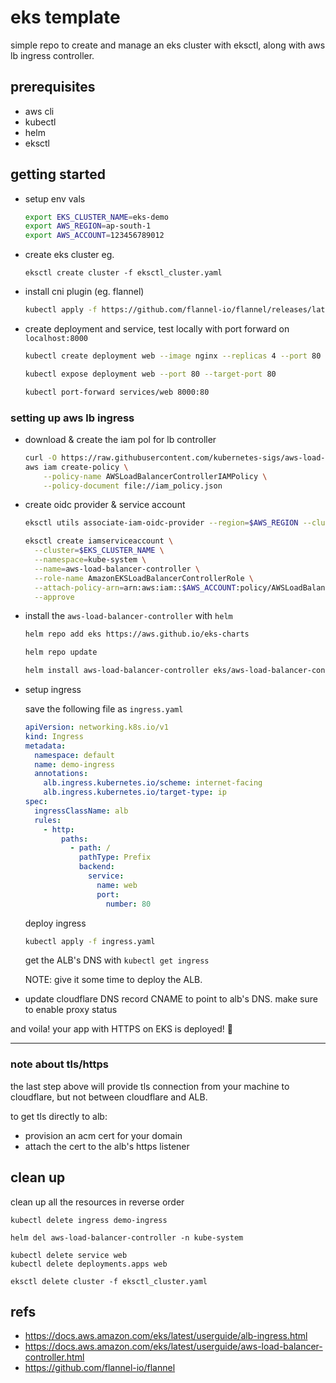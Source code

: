 # eks template

simple repo to create and manage an eks cluster with eksctl, along with aws lb ingress controller.

## prerequisites

- aws cli
- kubectl
- helm
- eksctl

## getting started

- setup env vals

  ```sh
  export EKS_CLUSTER_NAME=eks-demo
  export AWS_REGION=ap-south-1
  export AWS_ACCOUNT=123456789012
  ```

- create eks cluster
  eg.

  ```
  eksctl create cluster -f eksctl_cluster.yaml
  ```

- install cni plugin (eg. flannel)

  ```sh
  kubectl apply -f https://github.com/flannel-io/flannel/releases/latest/download/kube-flannel.yml
  ```

- create deployment and service, test locally with port forward on `localhost:8000`

  ```sh
  kubectl create deployment web --image nginx --replicas 4 --port 80

  kubectl expose deployment web --port 80 --target-port 80

  kubectl port-forward services/web 8000:80
  ```

### setting up aws lb ingress

- download & create the iam pol for lb controller

  ```sh
  curl -O https://raw.githubusercontent.com/kubernetes-sigs/aws-load-balancer-controller/v2.4.7/docs/install/iam_policy.json
  aws iam create-policy \
      --policy-name AWSLoadBalancerControllerIAMPolicy \
      --policy-document file://iam_policy.json
  ```

- create oidc provider & service account

  ```sh
  eksctl utils associate-iam-oidc-provider --region=$AWS_REGION --cluster=$EKS_CLUSTER_NAME --approve
  ```

  ```sh
  eksctl create iamserviceaccount \
    --cluster=$EKS_CLUSTER_NAME \
    --namespace=kube-system \
    --name=aws-load-balancer-controller \
    --role-name AmazonEKSLoadBalancerControllerRole \
    --attach-policy-arn=arn:aws:iam::$AWS_ACCOUNT:policy/AWSLoadBalancerControllerIAMPolicy \
    --approve
  ```

- install the `aws-load-balancer-controller` with `helm`

  ```sh
  helm repo add eks https://aws.github.io/eks-charts

  helm repo update

  helm install aws-load-balancer-controller eks/aws-load-balancer-controller   -n kube-system   --set clusterName=$CLUSTER_NAME   --set serviceAccount.create=false   --set serviceAccount.name=aws-load-balancer-controller
  ```

- setup ingress

  save the following file as `ingress.yaml`

  ```yaml
  apiVersion: networking.k8s.io/v1
  kind: Ingress
  metadata:
    namespace: default
    name: demo-ingress
    annotations:
      alb.ingress.kubernetes.io/scheme: internet-facing
      alb.ingress.kubernetes.io/target-type: ip
  spec:
    ingressClassName: alb
    rules:
      - http:
          paths:
            - path: /
              pathType: Prefix
              backend:
                service:
                  name: web
                  port:
                    number: 80
  ```

  deploy ingress

  ```sh
  kubectl apply -f ingress.yaml
  ```

  get the ALB's DNS with `kubectl get ingress`

  NOTE: give it some time to deploy the ALB.

- update cloudflare DNS record CNAME to point to alb's DNS. make sure to enable proxy status

and voila! your app with HTTPS on EKS is deployed! 🚀

---

### note about tls/https

the last step above will provide tls connection from your machine to cloudflare, but not between cloudflare and ALB.

to get tls directly to alb:

- provision an acm cert for your domain
- attach the cert to the alb's https listener

## clean up

clean up all the resources in reverse order

```
kubectl delete ingress demo-ingress

helm del aws-load-balancer-controller -n kube-system

kubectl delete service web
kubectl delete deployments.apps web

eksctl delete cluster -f eksctl_cluster.yaml
```

## refs

- https://docs.aws.amazon.com/eks/latest/userguide/alb-ingress.html
- https://docs.aws.amazon.com/eks/latest/userguide/aws-load-balancer-controller.html
- https://github.com/flannel-io/flannel
